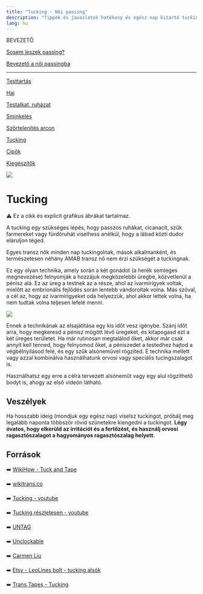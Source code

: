 ```yaml
---
title: "Tucking - Női passing"
description: "Tippek és javaslatok hatékony és egész nap kitartó tuckinghoz"
lang: hu
---
```


<div class="floating-columns">

<div class="floating-bar">

BEVEZETŐ

[Sosem leszek passing?](/#/entry?id=sosem-leszek-passing)

[Bevezető a női passingba](/#/entry?id=feminizalas-passing)

<hr />

[Testtartás](/#/entry?id=feminizalas-testtartas)

[Haj](/#/entry?id=feminizalas-haj)

[Testalkat, ruházat](/#/entry?id=feminizalas-testalkat)

[Sminkelés](/#/entry?id=feminizalas-sminkeles)

[Szőrtelenítés arcon](/#/entry?id=feminizalas-arc-szortelenites)

[Tucking](/#/entry?id=feminizalas-tucking)

[Cipők](/#/entry?id=feminizalas-cipok)

[Kiegészítők](/#/entry?id=feminizalas-kiegeszitok)

</div>

<div class="wiki-content">

<div class="header-image"><img src="assets/images/undraw_ride_a_bicycle.svg" /></div>

# Tucking

<div class="infobox warning">

⚠️ Ez a cikk és explicit grafikus ábrákat tartalmaz.

</div>

A tucking egy szükséges lépés, hogy passzos ruhákat, cicanacit, szűk farmereket vagy fürdőruhát viselhess anélkül, hogy a lábad közti dudor eláruljon téged.

Egyes transz nők minden nap tuckingolnak, mások alkalmanként, és természetesen néhány AMAB transz nő nem érzi szükségét a tuckingnak.

Ez egy olyan technika, amely során a két gonádot (a herék semleges megnevezése) felnyomják a hozzájuk megközelebbi üregbe, közvetlenül a pénisz alá. Ez az üreg a testnek az a része, ahol az ivarmirigyek voltak, mielőtt az embrionális fejlődés során lentebb vándoroltak volna. Más szóval, a cél az, hogy az ivarmirigyeket oda helyezzük, ahol akkor lettek volna, ha nem tudtak volna teljesen lefelé menni.

<div class="content-image"><img src="assets/images/tucking.jpg" /></div>

Ennek a technikának az elsajátítása egy kis időt vesz igénybe. Szánj időt arra, hogy megkeresd a pénisz mögött lévő üregeket, és kitapogasd ezt a két üreges területet. Ha már rutinosan megtalálod őket, akkor már csak annyit kell tenned, hogy felnyomod őket, a péniszedet a testedhez hajtod a végbélnyílásod felé, és egy szűk alsóneművel rögzíted. E technika mellett vagy azzal kombinálva használhatunk orvosi vagy speciális tucingszalagot is.

Használhatsz egy erre a célra tervezett alsóneműt vagy egy alul rögzíthető bodyt is, ahogy az első videón látható.

## Veszélyek

Ha hosszabb ideig (mondjuk egy egész nap) viselsz tuckingot, próbálj meg legalább naponta többször rövid szünetekre kiengedni a tuckingot. **Légy óvatos, hogy elkerüld az irritációt és a fertőzést, és használj orvosi ragasztószalagot a hagyományos ragasztószalag helyett.**

## Források

➡️ [WikiHow - Tuck and Tape](https://www.wikihow.com/Tuck-and-Tape)

➡️ [wikitrans.co](https://wikitrans.co)

➡️ [Tucking - youtube](https://www.youtube.com/watch?v=OMfMAh7-RSU)

➡️ [Tucking részletesen - youtube](https://www.youtube.com/watch?v=RCAMDIXkxps)

➡️ [UNTAG](https://untag.com/)

➡️ [Unclockable](https://unclockable.com/)

➡️ [Carmen Liu](https://www.carmenliulingerie.co.uk)

➡️ [Etsy - LeoLines bolt - tucking alsók](https://www.etsy.com/shop/LeoLines)

➡️ [Trans Tapes - Tucking](hhttps://transtape.life/pages/tucking)

</div>